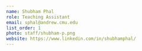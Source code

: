 ```yaml
---
name: Shubham Phal
role: Teaching Assistant
email: sphal@andrew.cmu.edu
list_order: 1
photo: staff/shubham-p.png
website: https://www.linkedin.com/in/shubhamphal/
---
```

